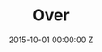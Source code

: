---
title: Over
tags:
- home
date: 2015-10-01 00:00:00 Z
position: 1
image: "/uploads/over.jpg"
video: 283446915
awards:
layout: project
---